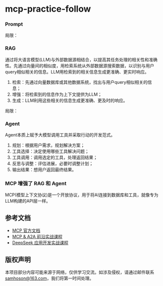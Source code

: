# mcp-practice-follow
### Prompt

局限：

### RAG

通过将大语言模型(LLM)与外部数据源相结合，以提高其任务处理的相关性和准确性。先通过向量间的相似度，用检索系统从外部数据源搜索数据，以识别与用户query相似相关的信息。LLM用检索到的相关信息生成更准确、更实时响应。

1. 检索：先通过向量数据库或其他数据系统，找出与用户query相似相关的信息；
2. 增强：将检索到的信息作为上下文提供为LLM；
3. 生成：LLM利用这些相关的信息生成更准确、更及时的响应。

局限：

### Agent

Agent本质上赋予大模型调用工具并采取行动的开发范式。

1. 规划：根据用户需求，规划解决方案；
2. 工具选择：决定使用哪些工具解决问题；
3. 工具调用：调用选定的工具，处理返回结果；
4. 反思与调整：评估进展，必要时调整计划；
5. 输出结果：想用户返回最终结果。

### MCP 增强了 RAG 和 Agent
MCP(模型上下文协议)是一个开放协议，用于将AI连接到数据库和工具，就像专为LLM构建的API层一样。

## 参考文档

- [MCP 官方文档](https://github.com/microsoft/mcp)
- [MCP & A2A 前沿实战课程](https://time.geekbang.com/column/article/882229)
- [DeepSeek 应用开发实战课程](https://time.geekbang.com/column/intro/100995901)

## 版权声明  
本项目部分内容可能来源于网络，仅供学习交流。如涉及侵权，请通过邮件联系 samhoson@163.com，我们将第一时间处理。
